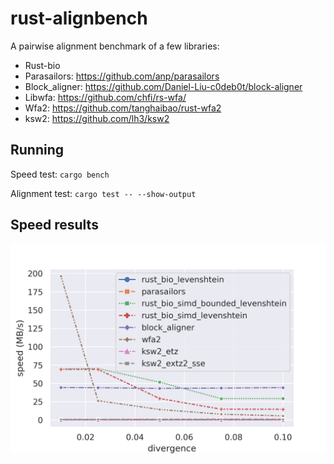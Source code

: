 # rust-alignbench

A pairwise alignment benchmark of a few libraries:
* Rust-bio
* Parasailors: https://github.com/anp/parasailors
* Block_aligner: https://github.com/Daniel-Liu-c0deb0t/block-aligner
* Libwfa: https://github.com/chfi/rs-wfa/
* Wfa2: https://github.com/tanghaibao/rust-wfa2
* ksw2: https://github.com/lh3/ksw2


## Running

Speed test: `cargo bench`

Alignment test: `cargo test -- --show-output`

## Speed results

![](analysis/out.png)
